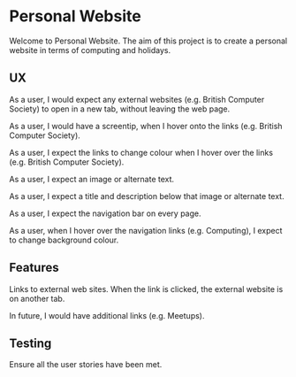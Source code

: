 # Personal Website

Welcome to Personal Website.  The aim of this project
is to create a personal website in terms of computing and holidays.

## UX

As a user, I would expect any external websites (e.g. British Computer Society) to open in a new tab, without leaving the web page.

As a user, I would have a screentip, when I hover onto the links (e.g. British Computer Society).

As a user, I expect the links to change colour when I hover over the links (e.g. British Computer Society).

As a user, I expect an image or alternate text.

As a user, I expect a title and description below that image or alternate text.

As a user, I expect the navigation bar on every page.

As a user, when I hover over the navigation links (e.g. Computing), I expect to change background colour.

## Features

Links to external web sites.  When the link is clicked, the external website is on another tab.

In future, I would have additional links (e.g. Meetups).

## Testing

Ensure all the user stories have been met.
